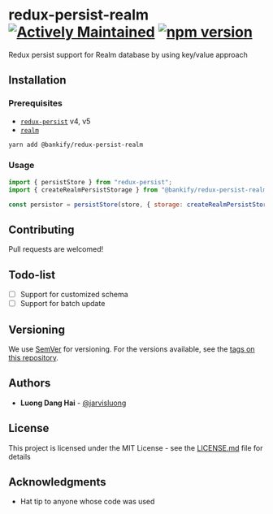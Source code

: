 # redux-persist-realm [![Actively Maintained](https://maintained.tech/badge.svg)](https://maintained.tech/) [![npm version](https://badge.fury.io/js/%40bankify%2Fredux-persist-realm.svg)](https://badge.fury.io/js/%40bankify%2Fredux-persist-realm)

Redux persist support for Realm database by using key/value approach

## Installation

### Prerequisites

- [`redux-persist`](https://github.com/rt2zz/redux-persist) v4, v5
- [`realm`](https://realm.io/docs/javascript/latest/#getting-started)

```bash
yarn add @bankify/redux-persist-realm
```

### Usage

```javascript
import { persistStore } from "redux-persist";
import { createRealmPersistStorage } from "@bankify/redux-persist-realm";

const persistor = persistStore(store, { storage: createRealmPersistStorage() });
```

## Contributing

Pull requests are welcomed!

## Todo-list

- [ ] Support for customized schema
- [ ] Support for batch update

## Versioning

We use [SemVer](http://semver.org/) for versioning. For the versions available, see the [tags on this repository](https://github.com/bankifyio/redux-persist-realm/tags).

## Authors

- **Luong Dang Hai** - [@jarvisluong](https://github.com/jarvisluong)

## License

This project is licensed under the MIT License - see the [LICENSE.md](LICENSE.md) file for details

## Acknowledgments

- Hat tip to anyone whose code was used

